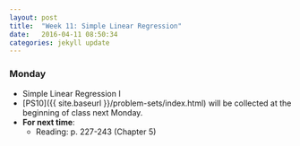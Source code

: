 ```yaml
---
layout: post
title:  "Week 11: Simple Linear Regression"
date:   2016-04-11 08:50:34
categories: jekyll update
---
```


### Monday
- Simple Linear Regression I
- [PS10]({{ site.baseurl }}/problem-sets/index.html) will be collected at the beginning of class next Monday.
- **For next time**:
    - Reading: p. 227-243 (Chapter 5)

<!--
### Tuesday
- <a href = "{{ site.baseurl }}/assets/week-11/slr-2.html" target = "_blank">Lab 9: Simple Linear Regression II </a>


### Wednesday
- Simple Linear Regression II
**For next time**:
    - Reading: p.  (Chapter 5)

### Friday
- Simple Linear Regression III
**For next time**:
    - Reading: p.  (Chapter 5)
-->